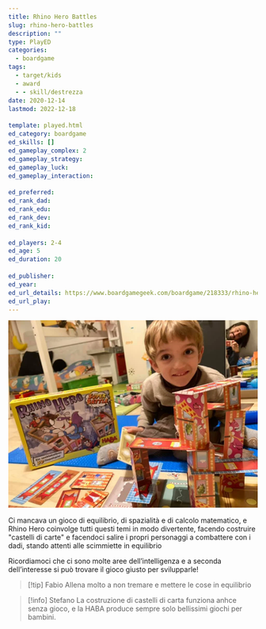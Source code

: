 ```yaml
---
title: Rhino Hero Battles
slug: rhino-hero-battles
description: ""
type: PlayED
categories:
  - boardgame
tags:
  - target/kids
  - award
  - - skill/destrezza
date: 2020-12-14
lastmod: 2022-12-18

template: played.html
ed_category: boardgame
ed_skills: []
ed_gameplay_complex: 2
ed_gameplay_strategy: 
ed_gameplay_luck: 
ed_gameplay_interaction: 

ed_preferred: 
ed_rank_dad: 
ed_rank_edu: 
ed_rank_dev: 
ed_rank_kid: 

ed_players: 2-4
ed_age: 5
ed_duration: 20

ed_publisher: 
ed_year: 
ed_url_details: https://www.boardgamegeek.com/boardgame/218333/rhino-hero-super-battle
ed_url_play: 
---
```


![](../../assets/img/played/boardgame/rhino_hero.webp)

Ci mancava un gioco di equilibrio, di spazialità e di calcolo matematico, e Rhino Hero coinvolge tutti questi temi in modo divertente, facendo costruire "castelli di carte" e facendoci salire i propri personaggi a combattere con i dadi, stando attenti alle scimmiette in equilibrio

Ricordiamoci che ci sono molte aree dell’intelligenza e a seconda dell’interesse si può trovare il gioco giusto per svilupparle!

> [!tip] Fabio
> Allena molto a non tremare e mettere le cose in equilibrio

> [!info] Stefano
> La costruzione di castelli di carta funziona anhce senza gioco, e la HABA produce sempre solo bellissimi giochi per bambini.

